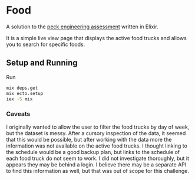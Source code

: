 # Food

A solution to the [peck engineering assessment](https://github.com/peck/engineering-assessment) written in Elixir.

It is a simple live view page that displays the active food trucks and allows you to search for specific foods.

## Setup and Running

Run 
```sh
mix deps.get
mix ecto.setup
iex -S mix
```

### Caveats

I originally wanted to allow the user to filter the food trucks by day of week,
but the dataset is messy. After a cursory inspection of the data, it seemed that this 
would be possible, but after working with the data more the information was not available 
on the active food trucks. I thought linking to the schedule would be a good backup plan,
but links to the schedule of each food truck do not seem to work. I did not
investigate thoroughly, but it appears they may be behind a login. I believe there may be 
a separate API to find this information as well, but that was out of scope for this challenge.

```

